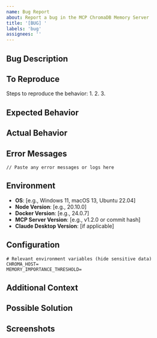 ```yaml
---
name: Bug Report
about: Report a bug in the MCP ChromaDB Memory Server
title: '[BUG] '
labels: 'bug'
assignees: ''
---
```


## Bug Description
<!-- A clear and concise description of the bug -->

## To Reproduce
Steps to reproduce the behavior:
1. 
2. 
3. 

## Expected Behavior
<!-- What you expected to happen -->

## Actual Behavior
<!-- What actually happened -->

## Error Messages
```
// Paste any error messages or logs here
```

## Environment
- **OS**: [e.g., Windows 11, macOS 13, Ubuntu 22.04]
- **Node Version**: [e.g., 20.10.0]
- **Docker Version**: [e.g., 24.0.7]
- **MCP Server Version**: [e.g., v1.2.0 or commit hash]
- **Claude Desktop Version**: [if applicable]

## Configuration
```env
# Relevant environment variables (hide sensitive data)
CHROMA_HOST=
MEMORY_IMPORTANCE_THRESHOLD=
```

## Additional Context
<!-- Any other context about the problem -->

## Possible Solution
<!-- If you have ideas on how to fix this -->

## Screenshots
<!-- If applicable, add screenshots -->